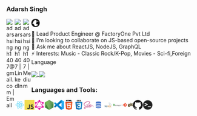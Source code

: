 ### Adarsh Singh

[<img align="left" alt="adarshsingh1407@gmail.com | Email" width="22px" src="https://cdn.jsdelivr.net/npm/simple-icons@v3/icons/gmail.svg" />](mailto:adarshsingh1407@gmail.com)
[<img align="left" alt="adarshsingh1407 | LinkedIn" width="22px" src="https://cdn.jsdelivr.net/npm/simple-icons@v3/icons/linkedin.svg" />](https://www.linkedin.com/in/adarshsingh1407/)
[<img align="left" alt="adarshsingh1407 | Medium" width="22px" src="https://cdn.jsdelivr.net/npm/simple-icons@v3/icons/medium.svg" />](https://medium.com/@adarshsingh1407)
[<img align="left" alt="adarshsingh14.com" width="22px" src="https://raw.githubusercontent.com/iconic/open-iconic/master/svg/globe.svg" />](http://adarshsingh14.com)


<br/>


🔭 Lead Product Engineer @ FactoryOne Pvt Ltd<br/>
👥 I’m looking to collaborate on JS-based open-source projects<br/>
💬 Ask me about ReactJS, NodeJS, GraphQL<br/>
⚡ Interests: Music - Classic Rock/K-Pop, Movies - Sci-fi,Foreign Language<br/>

<a href="https://github.com/adarshsingh1407">
  <img align="center" height="205em" src="https://github-readme-stats.vercel.app/api?username=adarshsingh1407&show_icons=true&theme=vue-dark&hide_border=true&&count_private=true&include_all_commits=true" />
</a>
<a href="https://github.com/adarshsingh1407">
  <img align="center" src="https://github-readme-stats.vercel.app/api/top-langs/?username=adarshsingh1407&theme=vue-dark&hide_border=true&langs_count=3" />
</a>

<br />

### Languages and Tools:

<img align="left" alt="React" width="26px" src="https://raw.githubusercontent.com/github/explore/80688e429a7d4ef2fca1e82350fe8e3517d3494d/topics/react/react.png" />
<img align="left" alt="JavaScript" width="26px" src="https://raw.githubusercontent.com/github/explore/80688e429a7d4ef2fca1e82350fe8e3517d3494d/topics/javascript/javascript.png" />
<img align="left" alt="GraphQL" width="26px" src="https://raw.githubusercontent.com/github/explore/80688e429a7d4ef2fca1e82350fe8e3517d3494d/topics/graphql/graphql.png" />
<img align="left" alt="Node.js" width="26px" src="https://raw.githubusercontent.com/github/explore/80688e429a7d4ef2fca1e82350fe8e3517d3494d/topics/nodejs/nodejs.png" />
<img align="left" alt="Visual Studio Code" width="26px" src="https://raw.githubusercontent.com/github/explore/80688e429a7d4ef2fca1e82350fe8e3517d3494d/topics/visual-studio-code/visual-studio-code.png" />
<img align="left" alt="HTML5" width="26px" src="https://raw.githubusercontent.com/github/explore/80688e429a7d4ef2fca1e82350fe8e3517d3494d/topics/html/html.png" />
<img align="left" alt="CSS3" width="26px" src="https://raw.githubusercontent.com/github/explore/80688e429a7d4ef2fca1e82350fe8e3517d3494d/topics/css/css.png" />
<img align="left" alt="Sass" width="26px" src="https://raw.githubusercontent.com/github/explore/80688e429a7d4ef2fca1e82350fe8e3517d3494d/topics/sass/sass.png" />
<img align="left" alt="SQL" width="26px" src="https://raw.githubusercontent.com/github/explore/80688e429a7d4ef2fca1e82350fe8e3517d3494d/topics/sql/sql.png" />
<img align="left" alt="MySQL" width="26px" src="https://raw.githubusercontent.com/github/explore/80688e429a7d4ef2fca1e82350fe8e3517d3494d/topics/mysql/mysql.png" />
<img align="left" alt="MongoDB" width="26px" src="https://raw.githubusercontent.com/github/explore/80688e429a7d4ef2fca1e82350fe8e3517d3494d/topics/mongodb/mongodb.png" />
<img align="left" alt="Git" width="26px" src="https://raw.githubusercontent.com/github/explore/80688e429a7d4ef2fca1e82350fe8e3517d3494d/topics/git/git.png" />
<img align="left" alt="GitHub" width="26px" src="https://raw.githubusercontent.com/github/explore/78df643247d429f6cc873026c0622819ad797942/topics/github/github.png" />
<img align="left" alt="Terminal" width="26px" src="https://raw.githubusercontent.com/github/explore/80688e429a7d4ef2fca1e82350fe8e3517d3494d/topics/terminal/terminal.png" />

<br />
<br />
